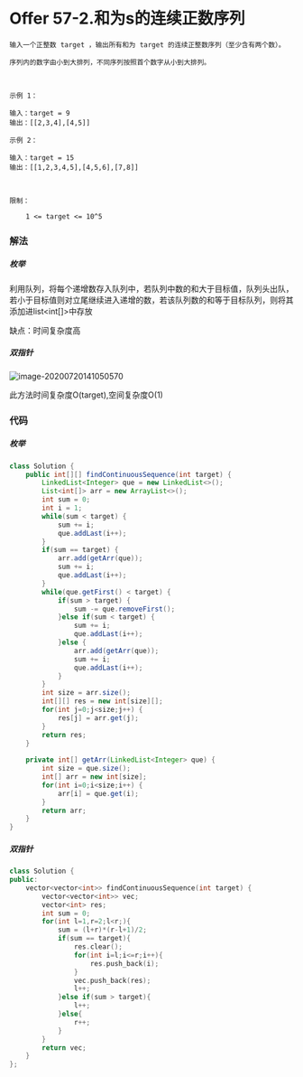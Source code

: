 # Offer 57-2.和为s的连续正数序列

```
输入一个正整数 target ，输出所有和为 target 的连续正整数序列（至少含有两个数）。

序列内的数字由小到大排列，不同序列按照首个数字从小到大排列。

 

示例 1：

输入：target = 9
输出：[[2,3,4],[4,5]]

示例 2：

输入：target = 15
输出：[[1,2,3,4,5],[4,5,6],[7,8]]

 

限制：

    1 <= target <= 10^5
```

### 解法

##### 枚举

利用队列，将每个递增数存入队列中，若队列中数的和大于目标值，队列头出队，若小于目标值则对立尾继续进入递增的数，若该队列数的和等于目标队列，则将其添加进list<int[]>中存放

缺点：时间复杂度高

##### 双指针

![image-20200720141050570](C:\Users\25454\AppData\Roaming\Typora\typora-user-images\image-20200720141050570.png)

此方法时间复杂度O(target),空间复杂度O(1)

### 代码

##### 枚举

```java
class Solution {
    public int[][] findContinuousSequence(int target) {
    	LinkedList<Integer> que = new LinkedList<>();
    	List<int[]> arr = new ArrayList<>();
    	int sum = 0;
    	int i = 1;
    	while(sum < target) {
    		sum += i;
    		que.addLast(i++);
    	}
    	if(sum == target) {
    		arr.add(getArr(que));
    		sum += i;
    		que.addLast(i++);
    	}
    	while(que.getFirst() < target) {
    		if(sum > target) {
    			sum -= que.removeFirst();
    		}else if(sum < target) {
    			sum += i;
    			que.addLast(i++);
    		}else {
    			arr.add(getArr(que));
    			sum += i;
    			que.addLast(i++);
    		}
    	}
    	int size = arr.size();
    	int[][] res = new int[size][];
    	for(int j=0;j<size;j++) {
    		res[j] = arr.get(j);
    	}
    	return res;
    }
    
    private int[] getArr(LinkedList<Integer> que) {
    	int size = que.size();
    	int[] arr = new int[size];
    	for(int i=0;i<size;i++) {
    		arr[i] = que.get(i);
    	}
    	return arr;
    }
}
```

##### 双指针

```c++
class Solution {
public:
    vector<vector<int>> findContinuousSequence(int target) {
        vector<vector<int>> vec;
        vector<int> res;
        int sum = 0;
        for(int l=1,r=2;l<r;){
            sum = (l+r)*(r-l+1)/2;
            if(sum == target){
                res.clear();
                for(int i=l;i<=r;i++){
                    res.push_back(i);
                }
                vec.push_back(res);
                l++;
            }else if(sum > target){
                l++;
            }else{
                r++;
            }
        }
        return vec;
    }
};
```

